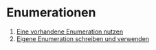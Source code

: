 # Enumerationen

  1. [Eine vorhandene Enumeration nutzen](01_enumeration_verwenden)
  2. [Eigene Enumeration schreiben und verwenden](02_eigene_enumeration)
